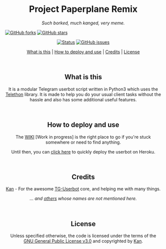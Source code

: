 <h1 align="center">Project Paperplane Remix</h1>
<p align="center"><em>Such borked, much kanged, very meme.</em></p>



<a href="https://github.com/Mr-dark-prince/MashaRoBot/network"><img src="https://img.shields.io/github/forks/Mr-dark-prince/MashaRoBot?style=for-the-badge" alt="GitHub forks" /></a>
<a href="https://github.com/Mr-dark-prince/MashaRoBot/stargazers"><img src="https://img.shields.io/github/stars/Mr-dark-prince/MashaRoBot?style=for-the-badge" alt="GitHub stars" /></a>





<p style="text-align: center;" align="center"><a href="https://t.me/MemezByAvinashReddy"><img src="https://img.shields.io/badge/status-alpha-red?style=for-the-badge" alt="Status" /></a> <a href="https://github.com/AvinashReddy3108/PaperplaneRemix/issues"><img src="https://img.shields.io/github/issues/AvinashReddy3108/PaperplaneRemix?style=for-the-badge" alt="GitHub issues" /></a> 


<p align="center"><a href="#what-is-this">What is this</a> | <a href="#how-to-deploy-and-use">How to deploy and use</a> | <a href="#credits">Credits</a> | <a href="#license">License</a></p>
<p style="text-align: center;">&nbsp;</p>
<h2 align="center">What is this</h2>
<p align="center">It is a modular Telegram userbot script written in Python3 which uses the <a href="https://github.com/LonamiWebs/Telethon/">Telethon</a> library. It is made to help you do your usual client tasks without the hassle and also has some additional useful features.</p>
<p>&nbsp;</p>
<h2 align="center">How to deploy and use</h2>
<p align="center">The <a href="https://github.com/AvinashReddy3108/PaperplaneRemix/wiki">WIKI</a> [Work in progress] is the right place to go if you're stuck somewhere or need to find anything.</p>
<p align="center">Until then, you can <a href="https://heroku.com/deploy?template=https://github.com/AvinashReddy3108/PaperplaneRemix">click here</a> to quickly deploy the userbot on Heroku.</p>
<p style="text-align: center;">&nbsp;</p>
<h2 align="center">Credits</h2>
<p align="center"><a href="https://github.com/kandnub">Kan</a> - For the awesome <a href="https://github.com/kandnub/TG-UserBot">TG-Userbot</a> core, and helping me with many things.</p>
<p align="center"><em>... and <a href="https://github.com/AvinashReddy3108/PaperplaneRemix/graphs/contributors">others</a> whose names are not mentioned here.</em></p>
<p align="center">&nbsp;</p>
<h2 align="center">License</h2>
<p align="center">Unless specified otherwise, the code is licensed under the terms of the <a href="https://github.com/AvinashReddy3108/PaperplaneRemix/blob/master/LICENSE">GNU General Public License v3.0</a> and copyrighted by <a href="https://github.com/kandnub">Kan</a>.</p>
